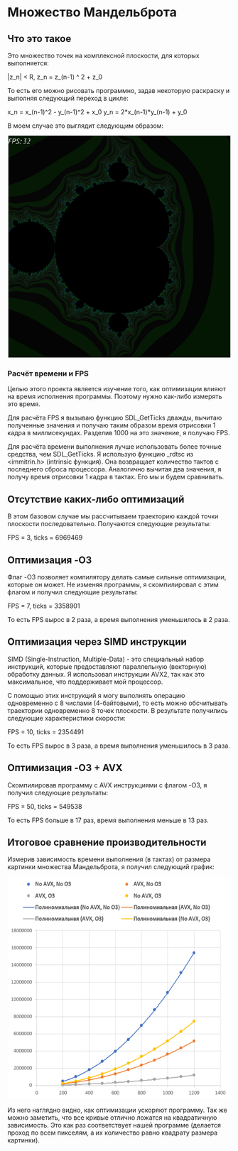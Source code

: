 # Множество Мандельброта

## Что это такое

Это множество точек на комплексной плоскости, для которых выполняется:

|z_n| < R, z_n = z_(n-1) ^ 2 + z_0

То есть его можно рисовать программно, задав некоторую раскраску и выполняя следующий переход в цикле:

x_n = x_(n-1)^2 - y_(n-1)^2 + x_0
y_n = 2*x_(n-1)*y_(n-1) + y_0

В моем случае это выглядит следующим образом:

<p align = "center">
  <img src = "https://github.com/ogkisque/Mandelbrot/blob/master/Screenshot%20from%202024-03-25%2018.41.25.png" width = 500 height = 500>
</p>

### Расчёт времени и FPS

Целью этого проекта является изучение того, как оптимизации влияют на время исполнения программы. Поэтому нужно как-либо измерять это время.

Для расчёта FPS я вызываю функцию SDL_GetTicks дважды, вычитаю полученные значения и получаю таким образом время отрисовки 1 кадра в миллисекундах. Разделив 1000 на это значение, я получаю FPS.

Для расчёта времени выполнения лучше использовать более точные средства, чем SDL_GetTicks. Я использую функцию _rdtsc из <immitrin.h> (intrinsic функция). Она возвращает количество тактов с последнего сброса процессора. Аналогично вычитая два значения, я получу время отрисовки 1 кадра в тактах. Его мы и будем сравнивать.

## Отсутствие каких-либо оптимизаций

В этом базовом случае мы рассчитываем траекторию каждой точки плоскости последовательно. Получаются следующие результаты:

FPS = 3, ticks = 6969469

## Оптимизация -O3

Флаг -O3 позволяет компилятору делать самые сильные оптимизации, которые он может. Не изменяя программы, я скомпилировал с этим флагом и получил следующие результаты:

FPS = 7, ticks = 3358901

То есть FPS вырос в 2 раза, а время выполнения уменьшилось в 2 раза.

## Оптимизация через SIMD инструкции

SIMD (Single-Instruction, Multiple-Data) - это специальный набор инструкций, которые предоставляют параллельную (векторную) обработку данных. Я использовал инструкции AVX2, так как это максимальное, что поддерживает мой процессор.

С помощью этих инструкций я могу выполнять операцию одновременно с 8 числами (4-байтовыми), то есть можно обсчитывать траектории одновременно 8 точек плоскости. В результате получились следующие характеристики скорости:

FPS = 10, ticks = 2354491

То есть FPS вырос в 3 раза, а время выполнения уменьшилось в 3 раза.

## Оптимизация -O3 + AVX

Скомпилировав программу с AVX инструкциями с флагом -O3, я получил следующие результаты:

FPS = 50, ticks = 549538

То есть FPS больше в 17 раз, время выполнения меньше в 13 раз.

## Итоговое сравнение производительности

Измерив зависимость времени выполнения (в тактах) от размера картинки множества Мандельброта, я получил следующий график:

<p align = "center">
  <img src = "https://github.com/ogkisque/Mandelbrot/blob/master/image_2024-03-25_20-17-02.png" width = 500 height = 500>
</p>

Из него наглядно видно, как оптимизации ускоряют программу. Так же можно заметить, что все кривые отлично ложатся на квадратичную зависимость. Это как раз соответствует нашей программе (делается проход по всем пикселям, а их количество равно квадрату размера картинки).
